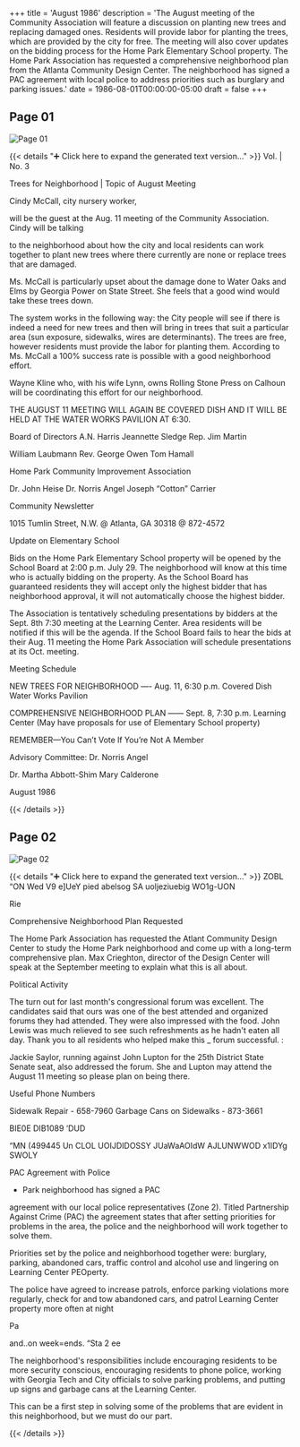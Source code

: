 +++
title = 'August 1986'
description = 'The August meeting of the Community Association will feature a discussion on planting new trees and replacing damaged ones. Residents will provide labor for planting the trees, which are provided by the city for free. The meeting will also cover updates on the bidding process for the Home Park Elementary School property. The Home Park Association has requested a comprehensive neighborhood plan from the Atlanta Community Design Center. The neighborhood has signed a PAC agreement with local police to address priorities such as burglary and parking issues.'
date = 1986-08-01T00:00:00-05:00
draft = false
+++



## Page 01

![Page 01](/hpcia-newsletter-archive/1986-08_01.jpg)

{{< details "➕ Click here to expand the generated text version..." >}}
Vol. | No. 3

Trees for Neighborhood |
Topic of August Meeting

Cindy McCall, city nursery worker,

will be the guest at the Aug. 11
meeting of the Community
Association. Cindy will be talking

to the neighborhood about how the
city and local residents can work
together to plant new trees where
there currently are none or replace
trees that are damaged.

Ms. McCall is particularly upset
about the damage done to Water Oaks
and Elms by Georgia Power on State
Street. She feels that a good wind
would take these trees down.

The system works in the following
way: the City people will see if
there is indeed a need for new trees
and then will bring in trees that
suit a particular area (sun
exposure, sidewalks, wires are
determinants). The trees are free,
however residents must provide the
labor for planting them. According
to Ms. McCall a 100% success rate is
possible with a good neighborhood
effort.

Wayne Kline who, with his wife Lynn,
owns Rolling Stone Press on Calhoun
will be coordinating this effort for
our neighborhood.

THE AUGUST 11 MEETING WILL AGAIN BE
COVERED DISH AND IT WILL BE HELD AT
THE WATER WORKS PAVILION AT 6:30.

Board of Directors
A.N. Harris
Jeannette Sledge
Rep. Jim Martin

William Laubmann
Rev. George Owen
Tom Hamall

Home Park Community Improvement Association

Dr. John Heise
Dr. Norris Angel
Joseph “Cotton” Carrier

Community Newsletter

1015 Tumlin Street, N.W. @ Atlanta, GA 30318 @ 872-4572

Update on Elementary School

Bids on the Home Park Elementary
School property will be opened by
the School Board at 2:00 p.m. July
29. The neighborhood will know at
this time who is actually bidding on
the property. As the School Board
has guaranteed residents they will
accept only the highest bidder that
has neighborhood approval, it will
not automatically choose the highest
bidder.

The Association is tentatively
scheduling presentations by bidders
at the Sept. 8th 7:30 meeting at the
Learning Center. Area residents
will be notified if this will be the
agenda. If the School Board fails
to hear the bids at their Aug. 11
meeting the Home Park Association
will schedule presentations at its
Oct. meeting.

Meeting Schedule

NEW TREES FOR NEIGHBORHOOD —-
Aug. 11, 6:30 p.m. Covered Dish
Water Works Pavilion

COMPREHENSIVE NEIGHBORHOOD PLAN ——
Sept. 8, 7:30 p.m. Learning Center
(May have proposals for use of
Elementary School property)

REMEMBER—You Can’t Vote lf You’re
Not A Member

Advisory Committee:
Dr. Norris Angel

Dr. Martha Abbott-Shim
Mary Calderone

August 1986


{{< /details >}}




## Page 02

![Page 02](/hpcia-newsletter-archive/1986-08_02.jpg)

{{< details "➕ Click here to expand the generated text version..." >}}
ZOBL “ON Wed
V9 e]UeY
pied abelsog SA
uoljeziuebig
WO1g-UON

Rie

Comprehensive Neighborhood
Plan Requested

The Home Park Association has
requested the Atlant Community
Design Center to study the Home Park
neighborhood and come up with a
long-term comprehensive plan. Max
Crieghton, director of the Design
Center will speak at the September
meeting to explain what this is all
about.

Political Activity

The turn out for last month's
congressional forum was excellent.
The candidates said that ours was
one of the best attended and
organized forums they had attended.
They were also impressed with the
food. John Lewis was much relieved
to see such refreshments as he
hadn't eaten all day. Thank you to
all residents who helped make this _
forum successful. :

Jackie Saylor, running against John
Lupton for the 25th District State
Senate seat, also addressed the
forum. She and Lupton may attend
the August 11 meeting so please
plan on being there.

Useful Phone Numbers

Sidewalk Repair - 658-7960
Garbage Cans on Sidewalks -
873-3661

BIE0E DIB1089 ‘DUD

“MN (499445 Un CLOL
UOIJDIDOSSY JUaWaAOIdW AJLUNWWOD x1IDYg SWOLY

PAC Agreement with Police

- Park neighborhood has signed a PAC

agreement with our local police
representatives (Zone 2). Titled
Partnership Against Crime (PAC) the
agreement states that after setting
priorities for problems in the area,
the police and the neighborhood will
work together to solve them.

Priorities set by the police and
neighborhood together were:
burglary, parking, abandoned cars,
traffic control and alcohol use and
lingering on Learning Center
PEOperty.

The police have agreed to increase
patrols, enforce parking violations
more regularly, check for and tow
abandoned cars, and patrol Learning
Center property more often at night

Pa

and..on week=ends. “Sta 2 ee

The neighborhood's responsibilities
include encouraging residents to be
more security conscious, encouraging
residents to phone police, working
with Georgia Tech and City officials
to solve parking problems, and
putting up signs and garbage cans at
the Learning Center.

This can be a first step in solving
some of the problems that are
evident in this neighborhood, but
we must do our part.


{{< /details >}}


